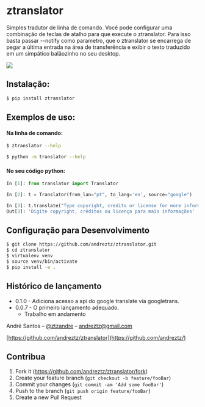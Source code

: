 # ztranslator

Simples tradutor de linha de comando. Você pode configurar uma combinação de teclas de atalho para que execute o ztranslator. Para isso basta passar --notify como parametro, que o ztranslator se encarrega de pegar a última entrada na área de transferência e exibir o texto traduzido em um simpático balãozinho no seu desktop.

![](header.gif)

## Instalação:

```sh
$ pip install ztranslator
```

## Exemplos de uso:

#### Na linha de comando:

```sh
$ ztranslator --help
```

```sh
$ python -m translator --help
```

#### No seu código python:

```python
In [1]: from translator import Translator

In [2]: t = Translator(from_lan="pt", to_lang='en', source="google")

In [3]: t.translate("Type copyright, credits or license for more information")
Out[3]: 'Digite copyright, créditos ou licença para mais informações'
```

## Configuração para Desenvolvimento

```sh
$ git clone https://github.com/andreztz/ztranslator.git
$ cd ztranslator
$ virtualenv venv
$ source venv/bin/activate
$ pip install -e .
```

## Histórico de lançamento

-   0.1.0 - Adiciona acesso a api do google translate via googletrans.
-   0.0.7 - O primeiro lançamento adequado.
    -   Trabalho em andamento

André Santos – [@ztzandre](https://twitter.com/ztzandre) – andreztz@gmail.com

[https://github.com/andreztz/ztranslator](https://github.com/andreztz/)

## Contribua

1. Fork it (<https://github.com/andreztz/ztranslator/fork>)
2. Create your feature branch (`git checkout -b feature/fooBar`)
3. Commit your changes (`git commit -am 'Add some fooBar'`)
4. Push to the branch (`git push origin feature/fooBar`)
5. Create a new Pull Request

